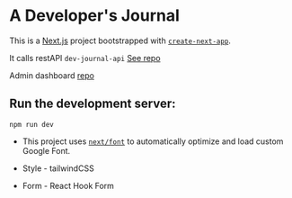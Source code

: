 # A Developer's Journal

This is a [Next.js](https://nextjs.org/) project bootstrapped with [`create-next-app`](https://github.com/vercel/next.js/tree/canary/packages/create-next-app).

It calls restAPI `dev-journal-api` [See repo](https://github.com/zhna123/dev-journal-api)

Admin dashboard [repo](https://github.com/zhna123/dev-journal-admin)

## Run the development server:

```
npm run dev
```

* This project uses [`next/font`](https://nextjs.org/docs/basic-features/font-optimization) to automatically optimize and load custom Google Font.

* Style - tailwindCSS

* Form - React Hook Form




